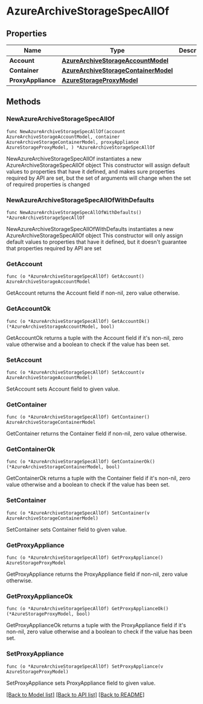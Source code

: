 # AzureArchiveStorageSpecAllOf

## Properties

Name | Type | Description | Notes
------------ | ------------- | ------------- | -------------
**Account** | [**AzureArchiveStorageAccountModel**](AzureArchiveStorageAccountModel.md) |  | 
**Container** | [**AzureArchiveStorageContainerModel**](AzureArchiveStorageContainerModel.md) |  | 
**ProxyAppliance** | [**AzureStorageProxyModel**](AzureStorageProxyModel.md) |  | 

## Methods

### NewAzureArchiveStorageSpecAllOf

`func NewAzureArchiveStorageSpecAllOf(account AzureArchiveStorageAccountModel, container AzureArchiveStorageContainerModel, proxyAppliance AzureStorageProxyModel, ) *AzureArchiveStorageSpecAllOf`

NewAzureArchiveStorageSpecAllOf instantiates a new AzureArchiveStorageSpecAllOf object
This constructor will assign default values to properties that have it defined,
and makes sure properties required by API are set, but the set of arguments
will change when the set of required properties is changed

### NewAzureArchiveStorageSpecAllOfWithDefaults

`func NewAzureArchiveStorageSpecAllOfWithDefaults() *AzureArchiveStorageSpecAllOf`

NewAzureArchiveStorageSpecAllOfWithDefaults instantiates a new AzureArchiveStorageSpecAllOf object
This constructor will only assign default values to properties that have it defined,
but it doesn't guarantee that properties required by API are set

### GetAccount

`func (o *AzureArchiveStorageSpecAllOf) GetAccount() AzureArchiveStorageAccountModel`

GetAccount returns the Account field if non-nil, zero value otherwise.

### GetAccountOk

`func (o *AzureArchiveStorageSpecAllOf) GetAccountOk() (*AzureArchiveStorageAccountModel, bool)`

GetAccountOk returns a tuple with the Account field if it's non-nil, zero value otherwise
and a boolean to check if the value has been set.

### SetAccount

`func (o *AzureArchiveStorageSpecAllOf) SetAccount(v AzureArchiveStorageAccountModel)`

SetAccount sets Account field to given value.


### GetContainer

`func (o *AzureArchiveStorageSpecAllOf) GetContainer() AzureArchiveStorageContainerModel`

GetContainer returns the Container field if non-nil, zero value otherwise.

### GetContainerOk

`func (o *AzureArchiveStorageSpecAllOf) GetContainerOk() (*AzureArchiveStorageContainerModel, bool)`

GetContainerOk returns a tuple with the Container field if it's non-nil, zero value otherwise
and a boolean to check if the value has been set.

### SetContainer

`func (o *AzureArchiveStorageSpecAllOf) SetContainer(v AzureArchiveStorageContainerModel)`

SetContainer sets Container field to given value.


### GetProxyAppliance

`func (o *AzureArchiveStorageSpecAllOf) GetProxyAppliance() AzureStorageProxyModel`

GetProxyAppliance returns the ProxyAppliance field if non-nil, zero value otherwise.

### GetProxyApplianceOk

`func (o *AzureArchiveStorageSpecAllOf) GetProxyApplianceOk() (*AzureStorageProxyModel, bool)`

GetProxyApplianceOk returns a tuple with the ProxyAppliance field if it's non-nil, zero value otherwise
and a boolean to check if the value has been set.

### SetProxyAppliance

`func (o *AzureArchiveStorageSpecAllOf) SetProxyAppliance(v AzureStorageProxyModel)`

SetProxyAppliance sets ProxyAppliance field to given value.



[[Back to Model list]](../README.md#documentation-for-models) [[Back to API list]](../README.md#documentation-for-api-endpoints) [[Back to README]](../README.md)



